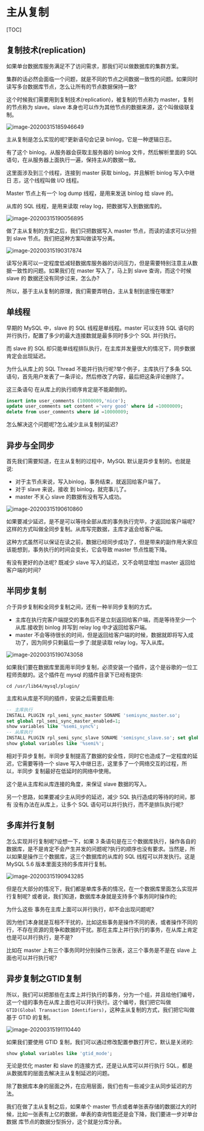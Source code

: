 # 主从复制

[TOC]

## 复制技术(replication)

如果单台数据库服务满足不了访问需求，那我们可以做数据库的集群方案。

集群的话必然会面临一个问题，就是不同的节点之间数据一致性的问题。如果同时 读写多台数据库节点，怎么让所有的节点数据保持一致?

这个时候我们需要用到复制技术(replication)，被复制的节点称为 master，复制的节点称为 slave。slave 本身也可以作为其他节点的数据来源，这个叫做级联复制。

![image-20200315185946649](../../../../assets/image-20200315185946649.png)

主从复制是怎么实现的呢?更新语句会记录 binlog，它是一种逻辑日志。

有了这个 binlog，从服务器会获取主服务器的 binlog 文件，然后解析里面的 SQL 语句，在从服务器上面执行一遍，保持主从的数据一致。

这里面涉及到三个线程，连接到 master 获取 binlog，并且解析 binlog 写入中继日 志，这个线程叫做 I/O 线程。

Master 节点上有一个 log dump 线程，是用来发送 binlog 给 slave 的。

从库的 SQL 线程，是用来读取 relay log，把数据写入到数据库的。

![image-20200315190056895](../../../../assets/image-20200315190056895.png)

做了主从复制的方案之后，我们只把数据写入 master 节点，而读的请求可以分担到 slave 节点。我们把这种方案叫做读写分离。

![image-20200315190317874](../../../../assets/image-20200315190317874.png)

读写分离可以一定程度低减轻数据库服务器的访问压力，但是需要特别注意主从数 据一致性的问题。如果我们在 master 写入了，马上到 slave 查询，而这个时候 slave 的 数据还没有同步过来，怎么办?

所以，基于主从复制的原理，我们需要弄明白，主从复制到底慢在哪里?

## 单线程

早期的 MySQL 中，slave 的 SQL 线程是单线程。master 可以支持 SQL 语句的并行执行，配置了多少的最大连接数就是最多同时多少个 SQL 并行执行。

而 slave 的 SQL 却只能单线程排队执行，在主库并发量很大的情况下，同步数据肯定会出现延迟。

为什么从库上的 SQL Thread 不能并行执行呢?举个例子，主库执行了多条 SQL 语句，首先用户发表了一条评论，然后修改了内容，最后把这条评论删除了。

这三条语句 在从库上的执行顺序肯定是不能颠倒的。

```sql
insert into user_comments (10000009,'nice');
update user_comments set content ='very good' where id =10000009; 
delete from user_comments where id =10000009;
```

怎么解决这个问题呢?怎么减少主从复制的延迟?

## 异步与全同步

首先我们需要知道，在主从复制的过程中，MySQL 默认是异步复制的。也就是说:

- 对于主节点来说，写入binlog，事务结束，就返回给客户端了。
- 对于 slave 来说，接收 到 binlog，就完事儿了。
- master 不关心 slave 的数据有没有写入成功。

![image-20200315190610860](../../../../assets/image-20200315190610860.png)

如果要减少延迟，是不是可以等待全部从库的事务执行完毕，才返回给客户端呢? 这样的方式叫做全同步复制。从库写完数据，主库才返会给客户端。

这种方式虽然可以保证在读之前，数据已经同步成功了，但是带来的副作用大家应该能想到，事务执行的时间会变长，它会导致 master 节点性能下降。

有没有更好的办法呢? 既减少 slave 写入的延迟，又不会明显增加 master 返回给客户端的时间?

## 半同步复制

介于异步复制和全同步复制之间，还有一种半同步复制的方式。

- 主库在执行完客户端提交的事务后不是立刻返回给客户端，而是等待至少一个从库.接收到 binlog 并写到 relay log 中才返回给客户端。
- master 不会等待很长的时间，但是返回给客户端的时候，数据就即将写入成功了，因为同步只剩最后一步了:就是读取 relay log，写入从库。

![image-20200315190743058](../../../../assets/image-20200315190743058.png)

如果我们要在数据库里面用半同步复制，必须安装一个插件，这个是谷歌的一位工 程师贡献的。这个插件在 mysql 的插件目录下已经有提供:

```shell
cd /usr/lib64/mysql/plugin/
```

主库和从库是不同的插件，安装之后需要启用:

```sql
-- 主库执行
INSTALL PLUGIN rpl_semi_sync_master SONAME 'semisync_master.so';
set global rpl_semi_sync_master_enabled=1; 
show variables like '%semi_sync%';
-- 从库执行
INSTALL PLUGIN rpl_semi_sync_slave SONAME 'semisync_slave.so'; set global rpl_semi_sync_slave_enabled=1;
show global variables like '%semi%';
```

相对于异步复制，半同步复制提高了数据的安全性，同时它也造成了一定程度的延迟，它需要等待一个 slave 写入中继日志，这里多了一个网络交互的过程，所以，半同步 复制最好在低延时的网络中使用。

这个是从主库和从库连接的角度，来保证 slave 数据的写入。

另一个思路，如果要减少主从同步的延迟，减少 SQL 执行造成的等待的时间，那有 没有办法在从库上，让多个 SQL 语句可以并行执行，而不是排队执行呢?

## 多库并行复制

怎么实现并行复制呢?设想一下，如果 3 条语句是在三个数据库执行，操作各自的 数据库，是不是肯定不会产生并发的问题呢?执行的顺序也没有要求。当然是，所以如果是操作三个数据库，这三个数据库的从库的 SQL 线程可以并发执行。这是 MySQL 5.6 版本里面支持的多库并行复制。



![image-20200315190943285](../../../../assets/image-20200315190943285.png)



但是在大部分的情况下，我们都是单库多表的情况，在一个数据库里面怎么实现并行复制呢? 或者说，我们知道，数据库本身就是支持多个事务同时操作的;

为什么这些 事务在主库上面可以并行执行，却不会出现问题呢?

因为他们本身就是互相不干扰的，比如这些事务是操作不同的表，或者操作不同的行，不存在资源的竞争和数据的干扰。那在主库上并行执行的事务，在从库上肯定也是可以并行执行，是不是?

比如在 master 上有三个事务同时分别操作三张表，这三个事务是不是在 slave 上面也可以并行执行呢?

##  异步复制之GTID复制

所以，我们可以把那些在主库上并行执行的事务，分为一个组，并且给他们编号， 这一个组的事务在从库上面也可以并行执行。这个编号，我们把它叫做 `GTID(Global Transaction Identifiers)`，这种主从复制的方式，我们把它叫做基于 GTID 的复制。

![image-20200315191110440](../../../../assets/image-20200315191110440.png)

如果我们要使用 GTID 复制，我们可以通过修改配置参数打开它，默认是关闭的:

```sql
show global variables like 'gtid_mode';
```

无论是优化 master 和 slave 的连接方式，还是让从库可以并行执行 SQL，都是从数据库的层面去解决主从复制延迟的问题。

除了数据库本身的层面之外，在应用层面，我们也有一些减少主从同步延迟的方法。

我们在做了主从复制之后，如果单个 master 节点或者单张表存储的数据过大的时 候，比如一张表有上亿的数据，单表的查询性能还是会下降，我们要进一步对单台数据 库节点的数据分型拆分，这个就是分库分表。